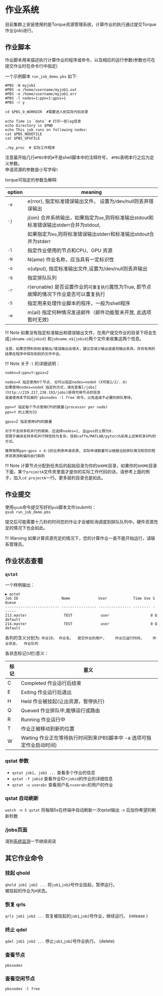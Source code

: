 # 作业系统

目前集群上安装使用的是Torque资源管理系统，计算作业的执行通过提交Torque 作业(job)进行。


## 作业脚本
作业脚本用来描述执行计算作业的程序或命令，以及相应的运行参数(参数也可在提交作业时在命令行中指定)

一个示例脚本 `run_job_demo.pbs` 如下:  
```
#PBS -N myjob1
#PBS -o /home/username/myjob1.out
#PBS -e /home/username/myjob1.err
#PBS -l nodes=1:ppn=1:gpus=1
#PBS -r y

cd $PBS_O_WORKDIR  #需要进入到实际代码目录

echo Time is `date` # 打印一些log信息
echo Directory is $PWD
echo This job runs on following nodes:
cat $PBS_NODEFILE
cat $PBS_GPUFILE

./my_proc  # 实际工作程序
```


注意最开始几行`#PBS`中的`#`不是shell脚本中的注释符号， `#PBS`表明本行之后为定义参数。  
申请资源的参数是小写字母`l`

torque可指定的参数及解释:

option | meaning
--- | --- 
`-e` | e(rror), 指定标准错误输出文件。 设置为/dev/null则丢弃错误输出
`-j` | j(oin) 合并系统输出，如果指定为`oe`,则将标准输出stdout和标准错误输出stderr合并为stdout, 
     |           如果指定为`eo`,则将标准错误输出stderr和标准输出stdout合并为stderr 
`-l` | 指定作业使用的节点和CPU、GPU 资源
`-N` | N(ame) 作业名称，应当具有一定标识性
`-o` | o(utput), 指定标准输出文件,设置为/dev/null则丢弃输出
`-q` | 指定排队队列
`-r` | r(erunable) 是否设置作业的`可重复执行`属性为True, 即节点故障的情况下作业是否可以重复执行
`-S` | 指定用来处理作业脚本的程序，一般为shell程序
`-m` | m(ail) 指定何种情况发送邮件（邮件功能暂未开放, 此选项暂时无效)


!!! Note
    如果没有指定标准输出和错误输出文件，在用户提交作业的目录下将会生成`jobname.o${jobid}` 和`jobname.e${jobid}`两个文件来收集这两个信息。

    注意，如果您预料到标准输出/错误输出会很大，建议您减少输出或者将输出丢弃。并将有用的结果在程序中保存到别的文件中去。   
 
!!! Note 
    关于`-l` 的详细说明：

    nodes=X:ppn=Y:gpus=Z  

    nodes=X 指定使用X个节点. 也可以指定nodes=nodeX (X可取1/2/..6)  
    如果使用nodes=nodeX 指定的方式，请先查看[/jobs](http://219.217.238.193/jobs)获得可用节点的信息   
    或者使用本节后面的`pbsnodes -l free`命令，以免造成不必要的排队等待。  

    ppn=Y 指定每个节点使用CPU的数量(processor per node)  
    ppn=Y 的上限为32  

    gpus=Z 指定使用GPU的数量  

    对于不支持多机并行的框架，应选择nodes=1, 且gpus的上限为8. 
    受限于编译支持多机并行特性较为复杂，目前caffe/MATLAB/pytorch采用上述单机多GPU的方式。  

    推荐按照ppn:gpus = 4:1的比例来申请资源, 实际申请数量可以根据当前排队情况和您的程序资源消耗偏向自行斟酌

!!! Note
    计算节点分配到任务后的起始目录为你的`$HOME`目录，如果你的`$HOME`目录下面，某个`projectA`文件夹里面才是你的实际工作代码的话，请参考上面的例子，加入`cd projectA`一行。更多层的目录也是如此。 
    
## 作业提交
使用`qsub`命令提交写好的`psb`脚本文件(submit)：  
`qsub run_job_demo.pbs`    

提交后可能需要十几秒的时间您的作业才会被轮询调度到排队队列中。硬件资源充足的情况下也会如此。

!!! Warning
    如果计算资源充足的情况下，您的计算作业一直不能开始运行，请联系管理员。

## 作业状态查看
### `qstat`
 
一个样例输出：
```
▶ qstat                
Job ID                    Name             User            Time Use S Queue
------------------------- ---------------- --------------- -------- - -----
213.master                 TEST             user                   0 Q default        
214.master                 TEST             user                   0 Q default  
```

各列的含义分别为:
`作业ID， 作业名，  提交作业的用户，    作业已运行时间，    作业状态，  作业队列`


各状态标记(`S`栏)意义：

标记 | 意义
--- | ---
C   | Completed 作业运行后结束
E   | Exiting 作业运行后退出
H   | Held 作业被挂起(让出资源，暂停执行)
Q   | Queued 作业排队中,能够运行或路由
R   | Running 作业运行中
T   | 作业正被移动到新的位置
W   | Waiting 作业正在等待执行时间到来(PBS脚本中 -a 选项可指定作业启动时间)

### qstat 参数
* `qstat job1, job2 ...` 查看多个作业的信息
* `qstat -f jobid` 查看作业ID=`jobid`的作业的详细信息
* `qstat -u userabc` 查看用户名=`userabc`的用户的作业

### qstat 自动刷新
`watch -n 5 qstat` 将每隔5s在终端中自动刷新一次qstat输出
`-n` 后加你希望的刷新秒数

### /jobs页面
请到[系统监测](systemWatch.md)一节继续阅读


## 其它作业命令
### 挂起 qhold
`qhold job1 job2 ...` 将`job1`,`job2`号作业挂起，暂停运行。  
被挂起的作业为`H`状态。

### 恢复 qrls
`qrls job1 job2 ...` 恢复被挂起的`job1`,`job2`号作业，继续运行。
(release )

### 终止 qdel
`qdel job1 job2 ...` 停止`job1`,`job2`号作业执行。
(delete)

### 查看节点 
`pbsnodes`

### 查看空闲节点
`pbsnodes -l free`





